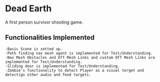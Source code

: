 # Dead Earth
A first person survivor shooting game.
## Functionalities Implemented
    -Basic Scene is setted up.
    -Path finding nav mesh agent is implemented for Test/Understanding.
    -Nav Mesh Obstacles and Off Mesh Links and custom Off Mesh Links are implemented for Test/Understanding.
    -Sliding door is implemented for Test/Understanding.
    -Zombie's functionality to detect Player as a visual terget and detectign other audio and food targets.
